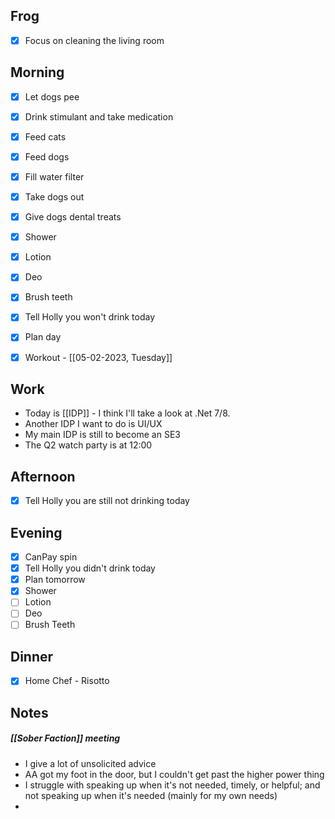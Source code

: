 ## Frog
- [x] Focus on cleaning the living room

## Morning 
- [x] Let dogs pee
- [x] Drink stimulant and take medication
- [x] Feed cats
- [x] Feed dogs
- [x] Fill water filter
- [x] Take dogs out 
- [x] Give dogs dental treats
- [x] Shower
- [x] Lotion
- [x] Deo
- [x] Brush teeth
- [x] Tell Holly you won't drink today
- [x] Plan day

- [x] Workout - [[05-02-2023, Tuesday]]

## Work
- Today is [[IDP]] - I think I'll take a look at .Net 7/8. 
- Another IDP I want to do is UI/UX
- My main IDP is still to become an SE3
- The Q2 watch party is at 12:00 

## Afternoon 
- [x] Tell Holly you are still not drinking today 

## Evening
- [x] CanPay spin
- [x] Tell Holly you didn't drink today
- [x] Plan tomorrow 
- [x] Shower 
- [ ] Lotion 
- [ ] Deo 
- [ ] Brush Teeth 

## Dinner 
- [x] Home Chef - Risotto

## Notes 

##### [[Sober Faction]] meeting
- I give a lot of unsolicited advice
- AA got my foot in the door, but I couldn't get past the higher power thing
- I struggle with speaking up when it's not needed, timely, or helpful; and not speaking up when it's needed (mainly for my own needs)
- 